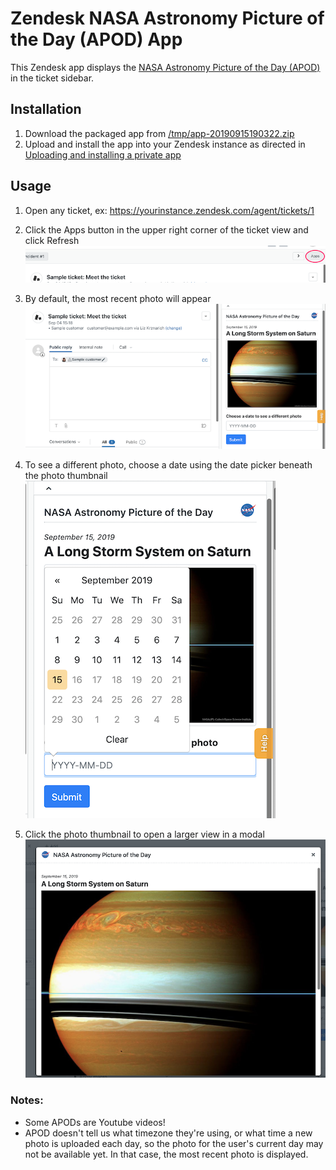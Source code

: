 # Zendesk NASA Astronomy Picture of the Day (APOD) App

This Zendesk app displays the [NASA Astronomy Picture of the Day (APOD)](https://apod.nasa.gov/apod/astropix.html) in the ticket sidebar.

## Installation

1. Download the packaged app from [/tmp/app-20190915190322.zip](https://github.com/lizkrznarich/zd-app/blob/master/tmp/app-20190915190322.zip)
2. Upload and install the app into your Zendesk instance as directed in [Uploading and installing a private app](https://develop.zendesk.com/hc/en-us/articles/360001069347-Uploading-and-installing-a-private-app)

## Usage

1. Open any ticket, ex: https://yourinstance.zendesk.com/agent/tickets/1
2. Click the Apps button in the upper right corner of the ticket view and click Refresh
![Zendesk ticket app button](https://github.com/lizkrznarich/zd-app/blob/master/img/apps-button.png)

3. By default, the most recent photo will appear
![APOD default widget](https://github.com/lizkrznarich/zd-app/blob/master/img/apod-widget-default.png)

4. To see a different photo, choose a date using the date picker beneath the photo thumbnail
![APOD widget date picker](https://github.com/lizkrznarich/zd-app/blob/master/img/date-picker.png)

5. Click the photo thumbnail to open a larger view in a modal
![APOD widget modal](https://github.com/lizkrznarich/zd-app/blob/master/img/modal.png)

### Notes: 
- Some APODs are Youtube videos! 
- APOD doesn't tell us what timezone they're using, or what time a new photo is uploaded each day, so the photo for the user's current day may not be available yet. In that case, the most recent photo is displayed.


